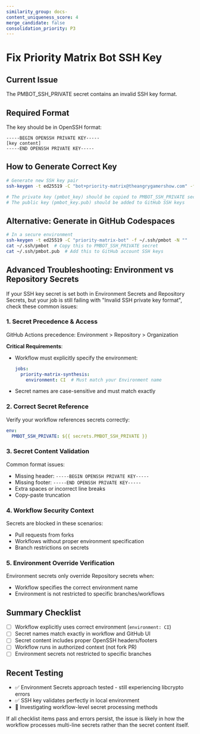 ```yaml
---
similarity_group: docs-
content_uniqueness_score: 4
merge_candidate: false
consolidation_priority: P3
---
```

# Fix Priority Matrix Bot SSH Key

## Current Issue

The PMBOT_SSH_PRIVATE secret contains an invalid SSH key format.

## Required Format

The key should be in OpenSSH format:

```text
-----BEGIN OPENSSH PRIVATE KEY-----
[key content]
-----END OPENSSH PRIVATE KEY-----
```

## How to Generate Correct Key

```bash
# Generate new SSH key pair
ssh-keygen -t ed25519 -C "bot+priority-matrix@theangrygamershow.com" -f pmbot_key -N ""

# The private key (pmbot_key) should be copied to PMBOT_SSH_PRIVATE secret
# The public key (pmbot_key.pub) should be added to GitHub SSH keys
```

## Alternative: Generate in GitHub Codespaces

```bash
# In a secure environment
ssh-keygen -t ed25519 -C "priority-matrix-bot" -f ~/.ssh/pmbot -N ""
cat ~/.ssh/pmbot  # Copy this to PMBOT_SSH_PRIVATE secret
cat ~/.ssh/pmbot.pub  # Add this to GitHub account SSH keys
```

## Advanced Troubleshooting: Environment vs Repository Secrets

If your SSH key secret is set both in Environment Secrets and Repository Secrets, but your job is still failing with "Invalid SSH private key format", check these common issues:

### 1. Secret Precedence & Access

GitHub Actions precedence: Environment > Repository > Organization

**Critical Requirements**:

- Workflow must explicitly specify the environment:

  ```yaml
  jobs:
    priority-matrix-synthesis:
      environment: CI  # Must match your Environment name
  ```

- Secret names are case-sensitive and must match exactly

### 2. Correct Secret Reference

Verify your workflow references secrets correctly:

```yaml
env:
  PMBOT_SSH_PRIVATE: ${{ secrets.PMBOT_SSH_PRIVATE }}
```

### 3. Secret Content Validation

Common format issues:

- Missing header: `-----BEGIN OPENSSH PRIVATE KEY-----`
- Missing footer: `-----END OPENSSH PRIVATE KEY-----`
- Extra spaces or incorrect line breaks
- Copy-paste truncation

### 4. Workflow Security Context

Secrets are blocked in these scenarios:

- Pull requests from forks
- Workflows without proper environment specification
- Branch restrictions on secrets

### 5. Environment Override Verification

Environment secrets only override Repository secrets when:

- Workflow specifies the correct environment name
- Environment is not restricted to specific branches/workflows

## Summary Checklist

- [ ] Workflow explicitly uses correct environment (`environment: CI`)
- [ ] Secret names match exactly in workflow and GitHub UI
- [ ] Secret content includes proper OpenSSH headers/footers
- [ ] Workflow runs in authorized context (not fork PR)
- [ ] Environment secrets not restricted to specific branches

## Recent Testing

- ✅ Environment Secrets approach tested - still experiencing libcrypto errors
- ✅ SSH key validates perfectly in local environment
- 🔄 Investigating workflow-level secret processing methods

If all checklist items pass and errors persist, the issue is likely in how the workflow processes multi-line secrets rather than the secret content itself.
